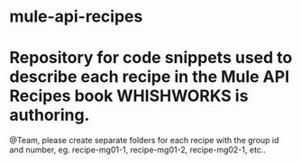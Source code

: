 # mule-api-recipes
# Repository for code snippets used to describe each recipe in the Mule API Recipes book WHISHWORKS is authoring.

@Team, please create separate folders for each recipe with the group id and number, eg. recipe-mg01-1, recipe-mg01-2, recipe-mg02-1, etc..
